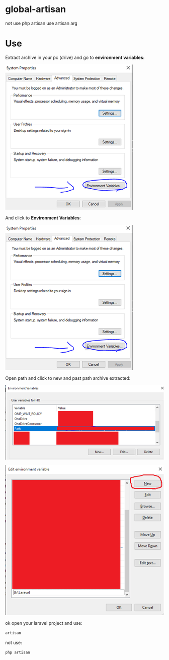 # global-artisan
not use php artisan use artisan arg

# Use

Extract archive in your pc (drive) and go to **environment variables**:

![Search windows environment variables](https://raw.githubusercontent.com/DevNull-IR/dev-static-app/main/Untitled.png)

And click to **Environment Variables**:

![environment variables](https://raw.githubusercontent.com/DevNull-IR/dev-static-app/main/0.png)

Open path and click to new and past path archive extracted:

![environment variables](https://raw.githubusercontent.com/DevNull-IR/dev-static-app/main/ss.png)

![environment variables path](https://raw.githubusercontent.com/DevNull-IR/dev-static-app/main/asd.png)

ok open your laravel project and use:
```bash
artisan
```
not use:
```bash
php artisan
```
